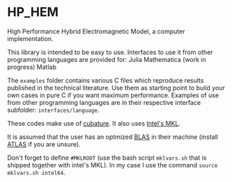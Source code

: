# HP_HEM
High Performance Hybrid Electromagnetic Model, a computer implementation.

This library is intended to be easy to use. Interfaces to use it from other programming languages are provided for:
  Julia
  Mathematica (work in progress)
  Matlab

The `examples` folder contains various C files which reproduce results published in the technical literature. Use them as starting point to build your own cases in pure C if you want maximum performance. Examples of use from other programming languages are in their respective interface subfolder: `interfaces/language`.

These codes make use of [cubature](https://github.com/stevengj/cubature). It also uses [Intel's MKL](https://software.intel.com/en-us/mkl).

It is assumed that the user has an optmized [BLAS](https://www.netlib.org/blas/) in their machine (install [ATLAS](http://math-atlas.sourceforge.net/) if you are unsure).

Don't forget to define `#MKLROOT` (use the bash script `mklvars.sh` that is shipped together with intel's MKL). In my case I use the command `source mklvars.sh intel64`.
